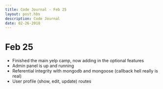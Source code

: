 ```yaml
---
title: Code Journal - Feb 25
layout: post.hbs
description: Code Journal
date: 02-26-2018
---
```

# Feb 25

- Finished the main yelp camp, now adding in the optional features
- Admin panel is up and running
- Referential integrity with mongodb and mongoose (callback hell really is real)
- User profile (show, edit, update) routes